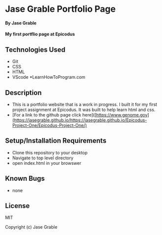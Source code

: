 # Jase Grable Portfolio Page

#### By Jase Grable

#### My first portflio page at Epicodus 

## Technologies Used

* Git 
* CSS
* HTML
* VScode
*LearnHowToProgram.com

## Description

* This is a portfolio website that is a work in progress. I built it for my first project assignment at Epicodus. It was built to help learn html and css. 
* [For a link to the github page click here]([https://www.genome.gov](https://jasegrable.github.io/https://jasegrable.github.io/Epicodus-Project-One/Epicodus-Project-One/)

## Setup/Installation Requirements

* Clone this repository to your desktop
* Navigate to top level directory
* open index.html in your browswer


## Known Bugs

* none

## License

MIT

Copyright (c) Jase Grable

